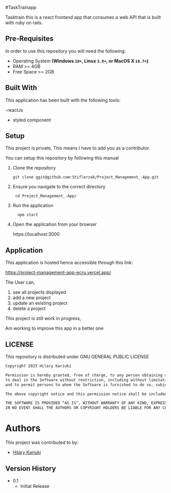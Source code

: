 #TaskTrainapp

Tasktrain this is a react frontend app that consumes a web API that is built with ruby on rails. 



## Pre-Requisites
In order to use this repository you will need the following:

- Operating System **(Windows `10+`, Linux `3.8+`, or MacOS X `10.7+`)**
- RAM >= 4GB
- Free Space >= 2GB

## Built With
This application has been built with the following tools:

-reactJs

- styled component

## Setup
This project is private, This means I have to add you as a contributor.

You can setup this repository by following this manual

1. Clone the repository
    
       git clone ggit@github.com:Stiflerzak/Project_Management_-App.git
   
2. Ensure you navigate to the correct directory
    
        cd Project_Management_-App/
  
3. Run the application
   
         npm start
    
4. Open the application from your browser
    
   https://localhost:3000
   
   
## Application
This application is hosted hence accessible through this link:

https://project-management-app-ecru.vercel.app/


The User can,
1. see all projects displayed
2. add a new project
3. update an existing project
4. delete a project
 
 This project is still work in progress, 

 Am working to improve this app in a better one



## LICENSE
This repository is distributed under  GNU GENERAL PUBLIC LICENSE

```markdown
Copyright 2023 Hilary Kariuki

Permission is hereby granted, free of charge, to any person obtaining a copy of this software and associated documentation files (the “Software”), 
to deal in the Software without restriction, including without limitation the rights to use, copy, modify, merge, publish, distribute, sublicense, and/or sell copies of the Software, 
and to permit persons to whom the Software is furnished to do so, subject to the following conditions:

The above copyright notice and this permission notice shall be included in all copies or substantial portions of the Software.

THE SOFTWARE IS PROVIDED “AS IS”, WITHOUT WARRANTY OF ANY KIND, EXPRESS OR IMPLIED, INCLUDING BUT NOT LIMITED TO THE WARRANTIES OF MERCHANTABILITY, FITNESS FOR A PARTICULAR PURPOSE AND NONINFRINGEMENT. 
IN NO EVENT SHALL THE AUTHORS OR COPYRIGHT HOLDERS BE LIABLE FOR ANY CLAIM, DAMAGES OR OTHER LIABILITY, WHETHER IN AN ACTION OF CONTRACT, TORT OR OTHERWISE, ARISING FROM, OUT OF OR IN CONNECTION WITH THE SOFTWARE OR THE USE OR OTHER DEALINGS IN THE SOFTWARE.
```
# Authors
This project was contributed to by:
- [Hilary Kariuki](https://github.com/Stiflerzak/)

## Version History

* 0.1
    * Initial Release
